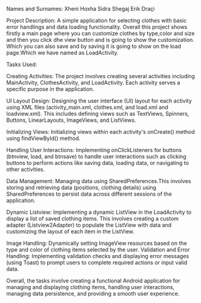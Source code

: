 Names and Surnames:
Xheni Hoxha
Sidra Shegaj 
Erik Draçi

Project Description:
A simple application for selecting clothes with basic error handlings and data loading functionality.
Overall this project shows firstly a main page where you can customize clothes by type,color and size and then you 
click dhe view button and is going to show the customization.
Which you can also save and by saving it is going to show on the load page.Which we have named as LoadActivity.

Tasks Used:

Creating Activities: 
The project involves creating several activities including MainActivity, ClothesActivity, and LoadActivity. Each activity serves a specific purpose in the application.

UI Layout Design: 
Designing the user interface (UI) layout for each activity using XML files (activity_main.xml, clothes.xml, and load.xml and loadview.xml). 
This includes defining views such as TextViews, Spinners, Buttons, LinearLayouts, ImageViews, and ListViews.

Initializing Views: 
Initializing views within each activity's onCreate() method using findViewById() method.

Handling User Interactions:
Implementing onClickListeners for buttons (btnview, load, and btnsave) to handle user interactions such as clicking buttons to perform actions like saving data, loading data, or navigating to other activities.

Data Management: 
Managing data using SharedPreferences.This involves storing and retrieving data (positions, clothing details) using SharedPreferences to persist data across different sessions of the application.

Dynamic Listview: 
Implementing a dynamic ListView in the LoadActivity to display a list of saved clothing items. This involves creating a custom adapter (Listview2Adapter) to populate the ListView with data and customizing the layout of each item in the ListView.

Image Handling: 
Dynamically setting ImageView resources based on the type and color of clothing items selected by the user.
Validation and Error Handling: Implementing validation checks and displaying error messages (using Toast) to prompt users to complete required actions or input valid data.

Overall, the tasks involve creating a functional Android application for managing and displaying clothing items, handling user interactions, managing data persistence, and providing a smooth user experience.
